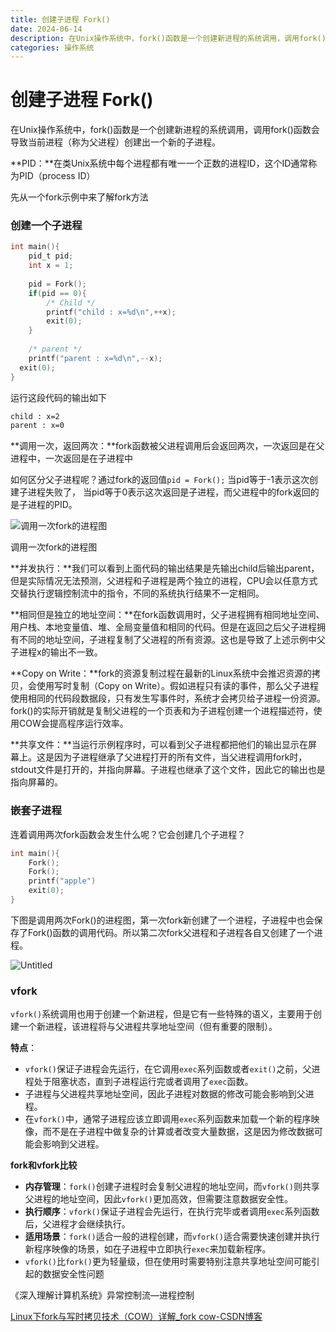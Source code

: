 ```yaml
---
title: 创建子进程 Fork()
date: 2024-06-14
description: 在Unix操作系统中，fork()函数是一个创建新进程的系统调用，调用fork()函数会导致当前进程（称为父进程）创建出一个新的子进程。
categories: 操作系统
---
```

# 创建子进程 Fork()

在Unix操作系统中，fork()函数是一个创建新进程的系统调用，调用fork()函数会导致当前进程（称为父进程）创建出一个新的子进程。

**PID：**在类Unix系统中每个进程都有唯一一个正数的进程ID，这个ID通常称为PID（process ID）

先从一个fork示例中来了解fork方法

### 创建一个子进程

```c
int main(){
	pid_t pid;
	int x = 1;
	
	pid = Fork();
	if(pid == 0){
		/* Child */
		printf("child : x=%d\n",++x);
		exit(0);
	}
	
	/* parent */
	printf("parent : x=%d\n",--x);
  exit(0);
}
```

运行这段代码的输出如下

```bash
child : x=2
parent : x=0
```

**调用一次，返回两次：**fork函数被父进程调用后会返回两次，一次返回是在父进程中，一次返回是在子进程中

如何区分父子进程呢？通过fork的返回值`pid = Fork();`  当pid等于-1表示这次创建子进程失败了， 当pid等于0表示这次返回是子进程，而父进程中的fork返回的是子进程的PID。

![调用一次fork的进程图](/pic/%E5%88%9B%E5%BB%BA%E5%AD%90%E8%BF%9B%E7%A8%8B%20Fork()%20230139fcdc104dc8b77996bc7fc8a72c/Untitled.png)

调用一次fork的进程图

**并发执行：**我们可以看到上面代码的输出结果是先输出child后输出parent，但是实际情况无法预测，父进程和子进程是两个独立的进程，CPU会以任意方式交替执行逻辑控制流中的指令，不同的系统执行结果不一定相同。

**相同但是独立的地址空间：**在fork函数调用时，父子进程拥有相同地址空间、用户栈、本地变量值、堆、全局变量值和相同的代码。但是在返回之后父子进程拥有不同的地址空间，子进程复制了父进程的所有资源。这也是导致了上述示例中父子进程x的输出不一致。

**Copy on Write：**fork的资源复制过程在最新的Linux系统中会推迟资源的拷贝，会使用写时复制（Copy on Write）。假如进程只有读的事件，那么父子进程使用相同的代码段数据段，只有发生写事件时，系统才会拷贝给子进程一份资源。fork()的实际开销就是复制父进程的一个页表和为子进程创建一个进程描述符，使用COW会提高程序运行效率。

**共享文件：**当运行示例程序时，可以看到父子进程都把他们的输出显示在屏幕上。这是因为子进程继承了父进程打开的所有文件，当父进程调用fork时，stdout文件是打开的，并指向屏幕。子进程也继承了这个文件，因此它的输出也是指向屏幕的。

### 嵌套子进程

连着调用两次fork函数会发生什么呢？它会创建几个子进程？

```c
int main(){
	Fork();
	Fork();
	printf("apple")
	exit(0);
}
```

下图是调用两次Fork()的进程图，第一次fork新创建了一个进程，子进程中也会保存了Fork()函数的调用代码。所以第二次fork父进程和子进程各自又创建了一个进程。

![Untitled](/pic/%E5%88%9B%E5%BB%BA%E5%AD%90%E8%BF%9B%E7%A8%8B%20Fork()%20230139fcdc104dc8b77996bc7fc8a72c/Untitled%201.png)

### vfork

`vfork()`系统调用也用于创建一个新进程，但是它有一些特殊的语义，主要用于创建一个新进程，该进程将与父进程共享地址空间（但有重要的限制）。

**特点**：

- `vfork()`保证子进程会先运行，在它调用`exec`系列函数或者`exit()`之前，父进程处于阻塞状态，直到子进程运行完或者调用了`exec`函数。
- 子进程与父进程共享地址空间，因此子进程对数据的修改可能会影响到父进程。
- 在`vfork()`中，通常子进程应该立即调用`exec`系列函数来加载一个新的程序映像，而不是在子进程中做复杂的计算或者改变大量数据，这是因为修改数据可能会影响到父进程。

**fork和vfork比较**

- **内存管理**：`fork()`创建子进程时会复制父进程的地址空间，而`vfork()`则共享父进程的地址空间，因此`vfork()`更加高效，但需要注意数据安全性。
- **执行顺序**：`vfork()`保证子进程会先运行，在执行完毕或者调用`exec`系列函数后，父进程才会继续执行。
- **适用场景**：`fork()`适合一般的进程创建，而`vfork()`适合需要快速创建并执行新程序映像的场景，如在子进程中立即执行`exec`来加载新程序。
- `vfork()`比`fork()`更为轻量级，但在使用时需要特别注意共享地址空间可能引起的数据安全性问题

《深入理解计算机系统》异常控制流—进程控制

[Linux下fork与写时拷贝技术（COW）详解_fork cow-CSDN博客](https://blog.csdn.net/Ternence_zq/article/details/105234058)